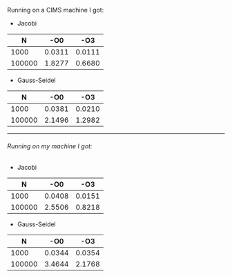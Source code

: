Running on a CIMS machine I got:

* Jacobi

 | N	| -O0 | -O3	|
 | --- | --- | --- |
 | 1000  | 0.0311 | 0.0111 |
 | 100000 | 1.8277 | 0.6680 |

* Gauss-Seidel

 | N	| -O0 | -O3	|
 | --- | --- | --- |
 | 1000  | 0.0381 | 0.0210 |
 | 100000 | 2.1496 | 1.2982 |

---

###### Running on my machine I got:

* Jacobi

 | N	| -O0 | -O3	|
 | --- | --- | --- |
 | 1000  | 0.0408 | 0.0151 |
 | 100000 | 2.5506 | 0.8218 |

* Gauss-Seidel

 | N	| -O0 | -O3	|
 | --- | --- | --- |
 | 1000  | 0.0344 | 0.0354 |
 | 100000 | 3.4644 | 2.1768 |
